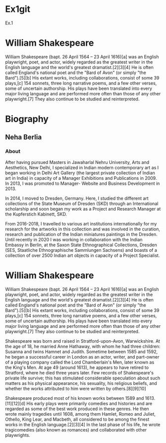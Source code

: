 # Ex1git
Ex.1

 # William Shakespeare
  William Shakespeare (bapt. 26 April 1564 – 23 April 1616)[a] was an English playwright, poet, and actor, widely regarded as the greatest writer in the English language and the world's greatest dramatist.[2][3][4] He is often called England's national poet and the "Bard of Avon" (or simply "the Bard").[5][b] His extant works, including collaborations, consist of some 39 plays,[c] 154 sonnets, three long narrative poems, and a few other verses, some of uncertain authorship. His plays have been translated into every major living language and are performed more often than those of any other playwright.[7] They also continue to be studied and reinterpreted.
  
  
# Biography
## Neha Berlia

### About

After having pursued Masters in Jawaharlal Nehru University, Arts and Aesthetics, New Delhi, I specialized in Indian modern contemporary art as I began working in Delhi Art Gallery (the largest private collection of Indian art in India) in capacity of a Manager Exhibitions and Publications in 2009. In 2013, I was promoted to Manager- Website and Business Development in 2013.

In 2014, I moved to Dresden, Germany. Here, I studied the different art collections of the State Museum of Dresden (SKD) through an International scholarship and soon began my work as a Project and Research Manager at the Kupferstich Kabinett, SKD.

From 2016-2018, I travelled to various art institutions internationally for my research for the artworks in this collection and was involved in the curation, research and publication of the Indian miniatures paintings in the Dresden. Until recently in 2020 I was working in collaboration with the Indian Embassy in Berlin, at the Saxon State Ethnographical Collections, Dresden (SES, Staatliche Ethnographische Sammlungen Sachsens) and boasts of a collection of over 2500 Indian art objects in capacity of a Project Specialist.


 # William Shakespeare
  William Shakespeare (bapt. 26 April 1564 – 23 April 1616)[a] was an English playwright, poet, and actor, widely regarded as the greatest writer in the English language and the world's greatest dramatist.[2][3][4] He is often called England's national poet and the "Bard of Avon" (or simply "the Bard").[5][b] His extant works, including collaborations, consist of some 39 plays,[c] 154 sonnets, three long narrative poems, and a few other verses, some of uncertain authorship. His plays have been translated into every major living language and are performed more often than those of any other playwright.[7] They also continue to be studied and reinterpreted.

Shakespeare was born and raised in Stratford-upon-Avon, Warwickshire. At the age of 18, he married Anne Hathaway, with whom he had three children: Susanna and twins Hamnet and Judith. Sometime between 1585 and 1592, he began a successful career in London as an actor, writer, and part-owner of a playing company called the Lord Chamberlain's Men, later known as the King's Men. At age 49 (around 1613), he appears to have retired to Stratford, where he died three years later. Few records of Shakespeare's private life survive; this has stimulated considerable speculation about such matters as his physical appearance, his sexuality, his religious beliefs, and whether the works attributed to him were written by others.[8][9][10]

Shakespeare produced most of his known works between 1589 and 1613.[11][12][d] His early plays were primarily comedies and histories and are regarded as some of the best work produced in these genres. He then wrote mainly tragedies until 1608, among them Hamlet, Romeo and Juliet, Othello, King Lear, and Macbeth, all considered to be among the finest works in the English language.[2][3][4] In the last phase of his life, he wrote tragicomedies (also known as romances) and collaborated with other playwrights. 
